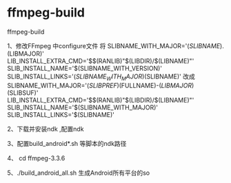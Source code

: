 # ffmpeg-build
ffmpeg-build

1、修改FFmpeg 中configure文件
将
SLIBNAME_WITH_MAJOR='$(SLIBNAME).$(LIBMAJOR)'
LIB_INSTALL_EXTRA_CMD='$$(RANLIB)"$(LIBDIR)/$(LIBNAME)"'
SLIB_INSTALL_NAME='$(SLIBNAME_WITH_VERSION)'
SLIB_INSTALL_LINKS='$(SLIBNAME_WITH_MAJOR)$(SLIBNAME)'
改成
SLIBNAME_WITH_MAJOR='$(SLIBPREF)$(FULLNAME)-$(LIBMAJOR)$(SLIBSUF)'
LIB_INSTALL_EXTRA_CMD='$$(RANLIB)"$(LIBDIR)/$(LIBNAME)"'
SLIB_INSTALL_NAME='$(SLIBNAME_WITH_MAJOR)'
SLIB_INSTALL_LINKS='$(SLIBNAME)'

2、下载并安装ndk ,配置ndk

3、配置build_android*.sh 等脚本的ndk路径

4、 cd  ffmpeg-3.3.6

5、./build_android_all.sh 生成Android所有平台的so

